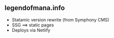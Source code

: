 ## legendofmana.info

- Statamic version rewrite (from Symphony CMS)
- SSG ==> static pages
- Deploys via Netlify